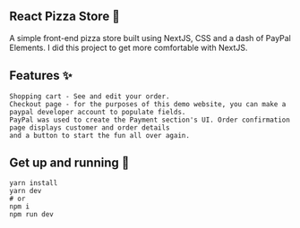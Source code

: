 ## React Pizza Store 🍕

A simple front-end pizza store built using NextJS, CSS and a dash of PayPal Elements. I did this project to get more comfortable with NextJS.

## Features ✨

```
Shopping cart - See and edit your order.
Checkout page - for the purposes of this demo website, you can make a paypal developer account to populate fields.
PayPal was used to create the Payment section's UI. Order confirmation page displays customer and order details
and a button to start the fun all over again.
```

## Get up and running 🚀

```
yarn install
yarn dev
# or
npm i
npm run dev
```
